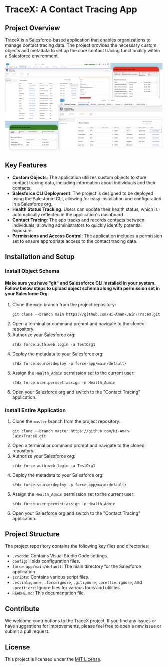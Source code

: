 # TraceX: A Contact Tracing App

## Project Overview
TraceX is a Salesforce-based application that enables organizations to manage contact tracing data. The project provides the necessary custom objects and metadata to set up the core contact tracing functionality within a Salesforce environment.

<p align="center">
  <img src="/screenshots.png" alt="SS" width="800">
</p>

## Key Features
- **Custom Objects**: The application utilizes custom objects to store contact tracing data, including information about individuals and their contacts.
- **Salesforce CLI Deployment**: The project is designed to be deployed using the Salesforce CLI, allowing for easy installation and configuration in a Salesforce org.
- **Health Status Tracking**: Users can update their health status, which is automatically reflected in the application's dashboard.
- **Contact Tracing**: The app tracks and records contacts between individuals, allowing administrators to quickly identify potential exposure.
- **Permissions and Access Control**: The application includes a permission set to ensure appropriate access to the contact tracing data.

## Installation and Setup

### Install Object Schema

#### Make sure you have "git" and Salesoforce CLI installed in your system. Follow below steps to upload object schema along with permission set in your Salesforce Org.

1. Clone the `main` branch from the project repository:
   ```
   git clone --branch main https://github.com/Hi-Aman-Jain/TraceX.git
   ```
2. Open a terminal or command prompt and navigate to the cloned repository.
3. Authorize your Salesforce org:
   ```
   sfdx force:auth:web:login -a TestOrg1
   ```
4. Deploy the metadata to your Salesforce org:
   ```
   sfdx force:source:deploy -p force-app/main/default/
   ```
5. Assign the `Health_Admin` permission set to the current user:
   ```
   sfdx force:user:permset:assign -n Health_Admin
   ```
6. Open your Salesforce org and switch to the "Contact Tracing" application.

### Install Entire Application
1. Clone the `master` branch from the project repository:
   ```
   git clone --branch master https://github.com/Hi-Aman-Jain/TraceX.git
   ```
2. Open a terminal or command prompt and navigate to the cloned repository.
3. Authorize your Salesforce org:
   ```
   sfdx force:auth:web:login -a TestOrg1
   ```
4. Deploy the metadata to your Salesforce org:
   ```
   sfdx force:source:deploy -p force-app/main/default/
   ```
5. Assign the `Health_Admin` permission set to the current user:
   ```
   sfdx force:user:permset:assign -n Health_Admin
   ```
6. Open your Salesforce org and switch to the "Contact Tracing" application.

## Project Structure
The project repository contains the following key files and directories:

- `.vscode`: Contains Visual Studio Code settings.
- `config`: Holds configuration files.
- `force-app/main/default`: The main directory for the Salesforce application.
- `scripts`: Contains various script files.
- `.eslintignore`, `.forceignore`, `.gitignore`, `.prettierignore`, and `.prettierc`: Ignore files for various tools and utilities.
- `README.md`: This documentation file.

## Contribute
We welcome contributions to the TraceX project. If you find any issues or have suggestions for improvements, please feel free to open a new issue or submit a pull request.

## License
This project is licensed under the [MIT License](LICENSE).